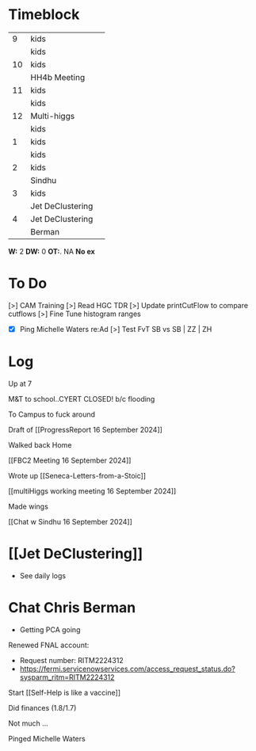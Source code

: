 # Timeblock

|     |                  |     |
| --- | ---------------- | --- |
| 9   | kids             |     |
|     | kids             |     |
| 10  | kids             |     |
|     | HH4b Meeting     |     |
| 11  | kids             |     |
|     | kids             |     |
| 12  | Multi-higgs      |     |
|     | kids             |     |
| 1   | kids             |     |
|     | kids             |     |
| 2   | kids             |     |
|     | Sindhu           |     |
| 3   | kids             |     |
|     | Jet DeClustering |     |
| 4   | Jet DeClustering |     |
|     | Berman           |     |

**W:** 2 
**DW:** 0 
**OT:**. NA
**No ex**



# To Do
[>] CAM Training
[>] Read HGC TDR
[>] Update printCutFlow to compare cutflows
[>] Fine Tune histogram ranges
- [x] Ping Michelle Waters re:Ad
[>] Test FvT SB vs SB | ZZ | ZH


# Log

Up at 7 

M&T to school..CYERT CLOSED! b/c flooding

To Campus to fuck around

Draft of [[ProgressReport 16 September 2024]]

Walked back Home

[[FBC2 Meeting 16 September 2024]]

Wrote up [[Seneca-Letters-from-a-Stoic]]

[[multiHiggs working meeting 16 September 2024]]

Made wings

[[Chat w Sindhu 16 September 2024]]

# [[Jet DeClustering]]
- See daily logs

# Chat Chris Berman
- Getting PCA going

Renewed FNAL account:
- Request number: RITM2224312  
- https://fermi.servicenowservices.com/access_request_status.do?sysparm_ritm=RITM2224312

Start [[Self-Help is like a vaccine]]

Did finances (1.8/1.7)

Not much ... 

Pinged Michelle Waters
